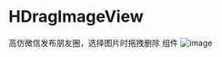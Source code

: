 # HDragImageView
高仿微信发布朋友圈，选择图片时拖拽删除 组件
![image](https://github.com/Jethuang/HDragImageView/blob/master/HDragImageView/gif/%E5%BE%AE%E4%BF%A1%E6%9C%8B%E5%8F%8B%E5%9C%88%E5%8F%91%E5%B8%83.gif)
